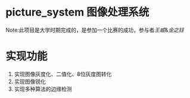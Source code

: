 # picture_system 图像处理系统
Note:此项目是大学时期完成的，是参加一个比赛的成功，参与者*王威*&*金之钰*

# 实现功能
1. 实现图像灰度化、二值化、8位灰度图转化
2. 实现图像锐化
3. 实现多种算法的边缘检测

